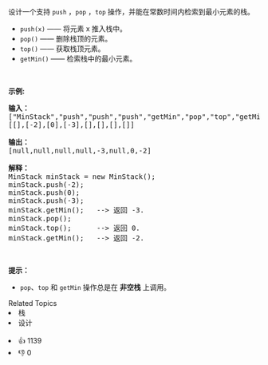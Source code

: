<p>设计一个支持 <code>push</code> ，<code>pop</code> ，<code>top</code> 操作，并能在常数时间内检索到最小元素的栈。</p>

<ul>
	<li><code>push(x)</code> &mdash;&mdash; 将元素 x 推入栈中。</li>
	<li><code>pop()</code>&nbsp;&mdash;&mdash; 删除栈顶的元素。</li>
	<li><code>top()</code>&nbsp;&mdash;&mdash; 获取栈顶元素。</li>
	<li><code>getMin()</code> &mdash;&mdash; 检索栈中的最小元素。</li>
</ul>

<p>&nbsp;</p>

<p><strong>示例:</strong></p>

<pre><strong>输入：</strong>
[&quot;MinStack&quot;,&quot;push&quot;,&quot;push&quot;,&quot;push&quot;,&quot;getMin&quot;,&quot;pop&quot;,&quot;top&quot;,&quot;getMin&quot;]
[[],[-2],[0],[-3],[],[],[],[]]

<strong>输出：</strong>
[null,null,null,null,-3,null,0,-2]

<strong>解释：</strong>
MinStack minStack = new MinStack();
minStack.push(-2);
minStack.push(0);
minStack.push(-3);
minStack.getMin();   --&gt; 返回 -3.
minStack.pop();
minStack.top();      --&gt; 返回 0.
minStack.getMin();   --&gt; 返回 -2.
</pre>

<p>&nbsp;</p>

<p><strong>提示：</strong></p>

<ul>
	<li><code>pop</code>、<code>top</code> 和 <code>getMin</code> 操作总是在 <strong>非空栈</strong> 上调用。</li>
</ul>
<div><div>Related Topics</div><div><li>栈</li><li>设计</li></div></div><br><div><li>👍 1139</li><li>👎 0</li></div>